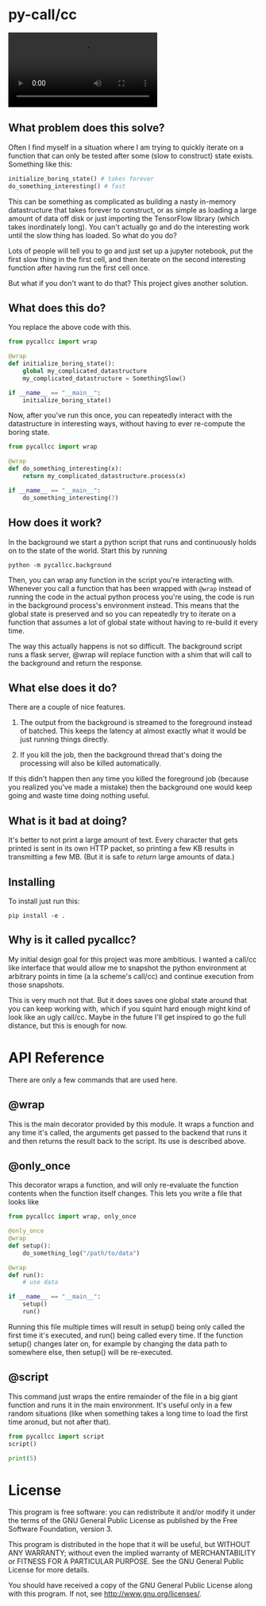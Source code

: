 # py-call/cc

<video src="https://user-images.githubusercontent.com/1269300/156979616-41b6dfd9-fd30-45f4-b5f6-f18bd0abba1f.mp4"></video>

## What problem does this solve?

Often I find myself in a situation where I am trying to quickly iterate on a function that can only be tested after some (slow to construct) state exists. Something like this:

```python
initialize_boring_state() # takes forever
do_something_interesting() # fast
```

This can be something as complicated as building a nasty in-memory datastructure that takes forever to construct, or as simple as loading a large amount of data off disk or just importing the TensorFlow library (which takes inordinately long). You can't actually go and do the interesting work until the slow thing has loaded. So what do you do?

Lots of people will tell you to go and just set up a jupyter notebook, put the first slow thing in the first cell, and then iterate on the second interesting function after having run the first cell once.

But what if you don't want to do that? This project gives another solution.

## What does this do?

You replace the above code with this.

```python
from pycallcc import wrap

@wrap
def initialize_boring_state():
    global my_complicated_datastructure
    my_complicated_datastructure = SomethingSlow()

if __name__ == "__main__":
    initialize_boring_state()
```

Now, after you've run this once, you can repeatedly interact with the datastructure in interesting ways, without having to ever re-compute the boring state. 

```python
from pycallcc import wrap

@wrap
def do_something_interesting(x):
    return my_complicated_datastructure.process(x)

if __name__ == "__main__":
    do_something_interesting(7)
```




## How does it work?


In the background we start a python script that runs and continuously holds on to the state of the world. Start this by running
```
python -m pycallcc.background
```

Then, you can wrap any function in the script you're interacting with. Whenever you call a function that has been wrapped with `@wrap` instead of running the code in the actual python process you're using, the code is run in the background process's environment instead. This means that the global state is preserved and so you can repeatedly try to iterate on a function that assumes a lot of global state without having to re-build it every time.

The way this actually happens is not so difficult. The background script runs a flask server, @wrap will replace function with a shim that will call to the background and return the response.


## What else does it do?

There are a couple of nice features.

1. The output from the background is streamed to the foreground instead of batched. This keeps the latency at almost exactly what it would be just running things directly.

2. If you kill the job, then the background thread that's doing the processing will also be killed automatically.

If this didn't happen then any time you killed the foreground job (because you realized you've made a mistake) then the background one would keep going and waste time doing nothing useful.


## What is it bad at doing?

It's better to not print a large amount of text. Every character that gets printed is sent in its own HTTP packet, so printing a few KB results in transmitting a few MB. (But it is safe to *return* large amounts of data.)


## Installing

To install just run this:

```
pip install -e .
```

## Why is it called pycallcc?

My initial design goal for this project was more ambitious. I wanted a call/cc like interface that would allow me to snapshot the python environment at arbitrary points in time (a la scheme's call/cc) and continue execution from those snapshots.

This is very much not that. But it does saves one global state around that you can keep working with, which if you squint hard enough might kind of look like an ugly call/cc. Maybe in the future I'll get inspired to go the full distance, but this is enough for now.


# API Reference

There are only a few commands that are used here.

## @wrap

This is the main decorator provided by this module. It wraps a function and any time it's called, the arguments get passed to the backend that runs it and then returns the result back to the script. Its use is described above.

## @only_once

This decorator wraps a function, and will only re-evaluate the function contents when the function itself changes. This lets you write a file that looks like

```python
from pycallcc import wrap, only_once

@only_once
@wrap
def setup():
    do_something_log("/path/to/data")

@wrap
def run():
    # use data

if __name__ == "__main__":
    setup()
    run()
```

Running this file multiple times will result in setup() being only called the first time it's executed, and run() being called every time. If the function setup() changes later on, for example by changing the data path to somewhere else, then setup() will be re-executed.


## @script

This command just wraps the entire remainder of the file in a big giant function and runs it in the main environment. It's useful only in a few random situations (like when something takes a long time to load the first time aronud, but not after that).

```python
from pycallcc import script
script()

print(5)
```

# License

This program is free software: you can redistribute it and/or modify it under the terms of the GNU General Public License as published by the Free Software Foundation, version 3.

This program is distributed in the hope that it will be useful, but WITHOUT ANY WARRANTY; without even the implied warranty of MERCHANTABILITY or FITNESS FOR A PARTICULAR PURPOSE. See the GNU General Public License for more details.

You should have received a copy of the GNU General Public License along with this program. If not, see http://www.gnu.org/licenses/.

